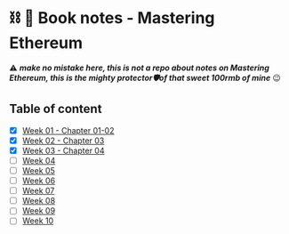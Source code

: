 # ⛓ 📝 Book notes - Mastering Ethereum

⚠️ ***make no mistake here, this is not a repo about notes on Mastering Ethereum, this is the mighty protector🛡of that sweet 100rmb of mine*** 😉

## Table of content
- [X] [Week 01 - Chapter 01-02](./week_01.md)
- [X] [Week 02 - Chapter 03](./week_02.md)
- [X] [Week 03 - Chapter 04](./week_03.md)
- [ ] [Week 04](./week_04.md)
- [ ] [Week 05](./week_05.md)
- [ ] [Week 06](./week_06.md)
- [ ] [Week 07](./week_07.md)
- [ ] [Week 08](./week_08.md)
- [ ] [Week 09](./week_09.md)
- [ ] [Week 10](./week_10.md)
